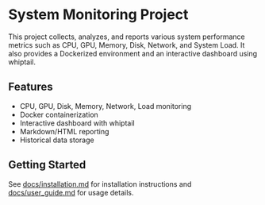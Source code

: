 # System Monitoring Project

This project collects, analyzes, and reports various system performance metrics such as CPU, GPU, Memory, Disk, Network, and System Load. It also provides a Dockerized environment and an interactive dashboard using whiptail.

## Features
- CPU, GPU, Disk, Memory, Network, Load monitoring
- Docker containerization
- Interactive dashboard with whiptail
- Markdown/HTML reporting
- Historical data storage

## Getting Started
See [docs/installation.md](docs/installation.md) for installation instructions and [docs/user_guide.md](docs/user_guide.md) for usage details.

